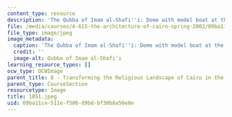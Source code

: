 ```yaml
---
content_type: resource
description: 'The Qubba of Imam al-Shafi''i: Dome with model boat at the finial.'
file: /media/courses/4-615-the-architecture-of-cairo-spring-2002/09ba11ce511ef506d9bdbf30b8a56e8e_1051.jpeg
file_type: image/jpeg
image_metadata:
  caption: 'The Qubba of Imam al-Shafi''i: Dome with model boat at the finial.'
  credit: ''
  image-alt: Qubba of Imam al-Shafi'i
learning_resource_types: []
ocw_type: OCWImage
parent_title: 8 - Transforming the Religious Landscape of Cairo in the Ayyubid Period
parent_type: CourseSection
resourcetype: Image
title: 1051.jpeg
uid: 09ba11ce-511e-f506-d9bd-bf30b8a56e8e
---
```

